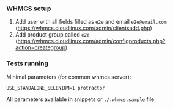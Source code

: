 ### WHMCS setup
1. Add user with all fields filled as `e2e` and email `e2e@email.com`
(https://whmcs.cloudlinux.com/admin/clientsadd.php)
2. Add product group called `e2e`
(https://whmcs.cloudlinux.com/admin/configproducts.php?action=creategroup)
### Tests running
Minimal parameters (for common whmcs server):
```
USE_STANDALONE_SELENIUM=1 protractor
```
All parameters available in snippets or `./.whmcs.sample` file